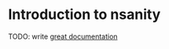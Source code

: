 # Introduction to nsanity

TODO: write [great documentation](http://jacobian.org/writing/what-to-write/)
